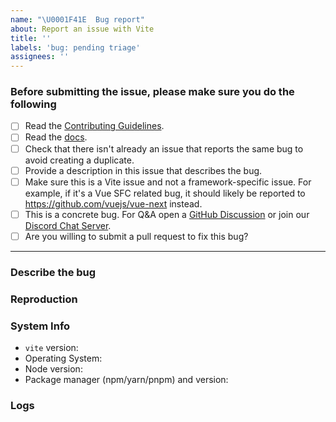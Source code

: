 ```yaml
---
name: "\U0001F41E  Bug report"
about: Report an issue with Vite
title: ''
labels: 'bug: pending triage'
assignees: ''
---
```


<!-- 中文用户请注意：请仔细阅读以下模版，如果不遵循模版，issue 将会被直接关闭。 -->
<!-- IMPORTANT: Please do not ignore this template. If you do, your issue will be closed immediately. -->

### Before submitting the issue, please make sure you do the following

- [ ] Read the [Contributing Guidelines](https://github.com/vitejs/vite/blob/main/.github/contributing.md).
- [ ] Read the [docs](https://vitejs.dev/guide).
- [ ] Check that there isn't already an issue that reports the same bug to avoid creating a duplicate.
- [ ] Provide a description in this issue that describes the bug.
- [ ] Make sure this is a Vite issue and not a framework-specific issue. For example, if it's a Vue SFC related bug, it should likely be reported to https://github.com/vuejs/vue-next instead.
- [ ] This is a concrete bug. For Q&A open a [GitHub Discussion](https://github.com/vitejs/vite/discussions) or join our [Discord Chat Server](https://chat.vitejs.dev/).
- [ ] Are you willing to submit a pull request to fix this bug?

---

### Describe the bug

<!-- A clear and concise description of what the bug is. -->

### Reproduction

<!--
  Please provide a link to a repo that can reproduce the problem you ran into.

  A reproduction is required unless you are absolutely sure that the issue is obvious and the provided information is enough to understand the problem. If a report is vague (e.g. just a generic error message) and has no reproduction, it will receive a "need reproduction" label. If no reproduction is provided after 3 days, it will be auto-closed.
-->

### System Info

- `vite` version:
- Operating System:
- Node version:
- Package manager (npm/yarn/pnpm) and version:

### Logs <!-- (Optional if provided reproduction) -->

<!--
  Please try not to insert an image but copy paste the log text.

  1. Run `vite` or `vite build` with the `--debug` flag.
  2. Provide the error log here.
     `node` is used as highlight to improve some colors in stack-traces.
     If it doesn't work quite well, try `console`.
-->

```node

```
